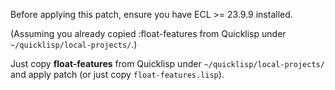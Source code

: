 Before applying this patch, ensure you have ECL >= 23.9.9 installed.

(Assuming you already copied :float-features from Quicklisp under
`~/quicklisp/local-projects/`.)

Just copy **float-features** from Quicklisp under
`~/quicklisp/local-projects/` and apply patch (or just copy
`float-features.lisp`).

